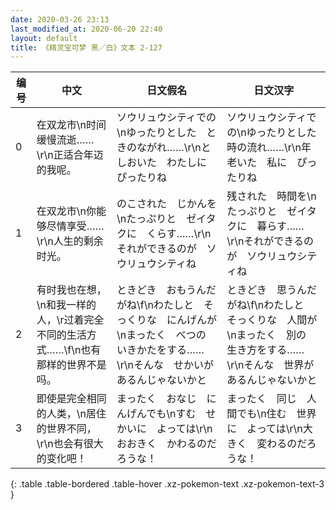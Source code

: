 ```yaml
---
date: 2020-03-26 23:13
last_modified_at: 2020-06-20 22:40
layout: default
title: 《精灵宝可梦 黑／白》文本 2-127
---
```

| 编号 | 中文 | 日文假名 | 日文汉字 |
| ---- | ---- | ---- | --- |
| 0 | 在双龙市\n时间缓慢流逝……\r\n正适合年迈的我呢。 | ソウリュウシティでの\nゆったりとした　ときのながれ……\r\nとしおいた　わたしに　ぴったりね | ソウリュウシティでの\nゆったりとした　時の流れ……\r\n年老いた　私に　ぴったりね |
| 1 | 在双龙市\n你能够尽情享受……\r\n人生的剩余时光。 | のこされた　じかんを\nたっぷりと　ゼイタクに　くらす……\r\nそれができるのが　ソウリュウシティね | 残された　時間を\nたっぷりと　ゼイタクに　暮らす……\r\nそれができるのが　ソウリュウシティね |
| 2 | 有时我也在想，\n和我一样的人，\r过着完全不同的生活方式……\f\n也有那样的世界不是吗。 | ときどき　おもうんだがね\f\nわたしと　そっくりな　にんげんが\nまったく　べつの　いきかたをする……\r\nそんな　せかいが　あるんじゃないかと | ときどき　思うんだがね\f\nわたしと　そっくりな　人間が\nまったく　別の　生き方をする……\r\nそんな　世界が　あるんじゃないかと |
| 3 | 即使是完全相同的人类，\n居住的世界不同，\r\n也会有很大的变化吧！ | まったく　おなじ　にんげんでも\nすむ　せかいに　よっては\r\nおおきく　かわるのだろうな！ | まったく　同じ　人間でも\n住む　世界に　よっては\r\n大きく　変わるのだろうな！ |
{: .table .table-bordered .table-hover .xz-pokemon-text .xz-pokemon-text-3 }